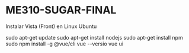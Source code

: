 # ME310-SUGAR-FINAL

Instalar Vista (Front) en Linux Ubuntu

sudo apt-get update
sudo apt-get install nodejs
sudo apt-get install npm
sudo npm install -g @vue/cli
vue --versio
vue ui